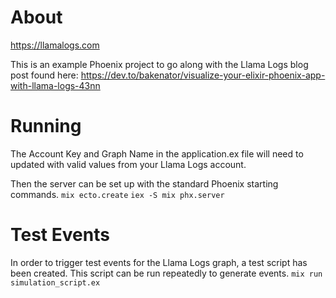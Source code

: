 # About

https://llamalogs.com

This is an example Phoenix project to go along with the Llama Logs blog post found here:
https://dev.to/bakenator/visualize-your-elixir-phoenix-app-with-llama-logs-43nn

# Running

The Account Key and Graph Name in the application.ex file will need to updated with valid values from your Llama Logs account.

Then the server can be set up with the standard Phoenix starting commands.
`mix ecto.create`
`iex -S mix phx.server`

# Test Events

In order to trigger test events for the Llama Logs graph, a test script has been created.
This script can be run repeatedly to generate events.
`mix run simulation_script.ex`